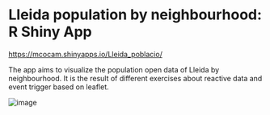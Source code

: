 # Lleida population by neighbourhood: R Shiny App
 
 https://mcocam.shinyapps.io/Lleida_poblacio/
 
The app aims to visualize the population open data of Lleida by neighbourhood. It is the result of different exercises about reactive data and event trigger based on leaflet.


![image](https://user-images.githubusercontent.com/38522390/232695957-ab98be34-b5b0-45a8-8fff-20b70905ba9f.png)
